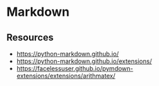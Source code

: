 # Markdown

<!--

## Inserting Images

When inserting images into a Markdown page or a Markdown content type item all paths must be relative to the parent page folder. With a structure like this:

``` plaintext
[site]
└── pages
    ├── ...
    └── [markdown-page]
        ├── page.yaml
        ├── 000-note.md
        ├── 001-entry
        │   ├── body.md
        │   └── images
        │       └── 800x400.png
        └── 002-entry
            ├── body.md
            └── 1920x1080.png
```

The image `800x400.png` in `001-entry/images` would require the path `001-entry/images/800x400.png` to render correctly while `1920x1080.png` in `002-entry` would only require the path `002-entry/1920x1080.png`.

-->

## Resources

+ <https://python-markdown.github.io/>
+ <https://python-markdown.github.io/extensions/>
+ <https://facelessuser.github.io/pymdown-extensions/extensions/arithmatex/>
